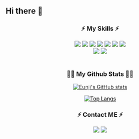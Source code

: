 ## Hi there 👋 

<!--
**ejk0731/ejk0731** is a ✨ _special_ ✨ repository because its `README.md` (this file) appears on your GitHub profile.

Here are some ideas to get you started:

- 🔭 I’m currently working on ...
- 🌱 I’m currently learning ...
- 👯 I’m looking to collaborate on ...
- 🤔 I’m looking for help with ...
- 💬 Ask me about ...
- 📫 How to reach me: ...
- 😄 Pronouns: ...
- ⚡ Fun fact: ...
-->
<h3 align="center">⚡ My Skills ⚡</h3>
<div align="center">
  <img src="https://img.shields.io/badge/React-20232a.svg?style=flat&logo=react&logoColor=61DAFB" style={display: "inline"}/>
  <img src="https://img.shields.io/badge/Typescript-20232a.svg?style=flat&logo=typescript&logoColor=#3178C6" style={display: "inline"} />
  <img src="https://img.shields.io/badge/Javascript-20232a.svg?style=flat&logo=javascript&logoColor=#F7DF1E" />
  <img src="https://img.shields.io/badge/jQuery-20232a.svg?style=flat&logo=jquery&logoColor=#0769AD" />
  <img src="https://img.shields.io/badge/Html5-20232a.svg?style=flat&logo=html5&logoColor=#E34F26" />
  <img src="https://img.shields.io/badge/CSS3-20232a.svg?style=flat&logo=CSS3&logoColor=#1572B6" />
  <img src="https://img.shields.io/badge/Sass-20232a.svg?style=flat&logo=sass&logoColor=#CC6699" />
</div>
<div align="center">
  <img src="https://img.shields.io/badge/StyledComponents-20232a.svg?style=flat&logo=styledcomponents&logoColor=#E34F26" />
  <img src="https://img.shields.io/badge/AntDesign-20232a.svg?style=flat&logo=antdesign&logoColor=#0170FE" />
</div>
<br/>

<h3 align="center">👩‍💻 My Github Stats 👩‍💻</h3>
<div align="center">
  
[![Eunji's GitHub stats](https://github-readme-stats.vercel.app/api?username=ejk0731&hide_title=true&show_icons=true&include_all_commits=true&disable_animations=true&theme=vue)](https://github.com/ejk0731/github-readme-stats)

﻿[![Top Langs](https://github-readme-stats.vercel.app/api/top-langs/?username=ejk0731&langs_count=10&layout=compact&theme=default)](https://github.com/ejk0731/ejk0731)
</div>

<h3 align="center">⚡ Contact ME ⚡</h3>
<div align="center">
  <a href="mailto:hinaus12@gmail.com" target="_blank"><img src="https://img.shields.io/badge/hinaus12@gmail.com-EA4335?style=flat&logo=Gmail&logoColor=fff"/></a>
  <a href="https://hits.seeyoufarm.com"><img src="https://hits.seeyoufarm.com/api/count/incr/badge.svg?url=https%3A%2F%2Fgithub.com%2ejk0731&count_bg=%2341B883&title_bg=%23CDC2C2&icon=github.svg&icon_color=%23E7E7E7&title=hits&edge_flat=false"/></a>
</div>



